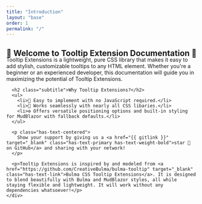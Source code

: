 ```yaml
---
title: "Introduction"
layout: "base"
order: 1
permalink: "/"
---
```


<h2 class="subtitle is-2 mt-4 mb-0">👋 Welcome to Tooltip Extension Documentation 👋</h2>
<section class="section">
  <div class="container">
    <div class="content" style="margin-top: -21px;">
      <p>Tooltip Extensions is a lightweight, pure CSS library that makes it easy to add stylish, customizable tooltips to any HTML element. Whether you're a beginner or an experienced developer, this documentation will guide you in maximizing the potential of Tooltip Extensions.</p>

      <h2 class="subtitle">Why Tooltip Extensions?</h2>
      <ul>
        <li>📌 Easy to implement with no JavaScript required.</li>
        <li>🎨 Works seamlessly with nearly all CSS libaries.</li>
        <li>⚙️ Offers versatile positioning options and built-in styling for MudBlazor with fallback defaults.</li>
      </ul>

      <p class="has-text-centered">
        Show your support by giving us a <a href="{{ gitlink }}" target="_blank" class="has-text-primary has-text-weight-bold">star 🌟 on GitHub</a> and sharing with your network!
      </p>

      <p>Tooltip Extensions is inspired by and modeled from <a href="https://github.com/CreativeBulma/bulma-tooltip" target="_blank" class="has-text-link">Bulma CSS Tooltip Extensions</a>. It is designed to blend beautifully with Bulma and MudBlazor styles, all while staying flexible and lightweight. It will work without any dependencies whatsoever!</p>
    </div>
  </div>
</section>
